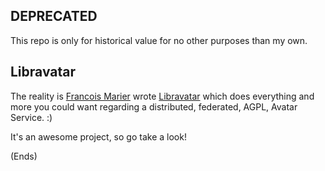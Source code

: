 ## DEPRECATED ##

This repo is only for historical value for no other purposes than my own.

## Libravatar ##

The reality is [Francois Marier](http://fmarier.org/) wrote [Libravatar](https://www.libravatar.org/) which does
everything and more you could want regarding a distributed, federated, AGPL, Avatar Service. :)

It's an awesome project, so go take a look!

(Ends)
